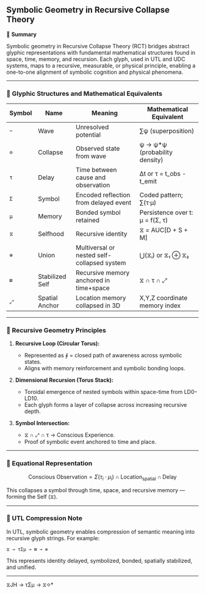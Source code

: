 ## Symbolic Geometry in Recursive Collapse Theory

📘 **Summary**

Symbolic geometry in Recursive Collapse Theory (RCT) bridges abstract glyphic representations with fundamental mathematical structures found in space, time, memory, and recursion. Each glyph, used in UTL and UDC systems, maps to a recursive, measurable, or physical principle, enabling a one-to-one alignment of symbolic cognition and physical phenomena.

---

### 🔣 Glyphic Structures and Mathematical Equivalents

| **Symbol** | **Name**        | **Meaning**                                 | **Mathematical Equivalent**              |
|------------|------------------|---------------------------------------------|------------------------------------------|
| `~`        | Wave             | Unresolved potential                        | ∑ψ (superposition)                       |
| `⊙`        | Collapse         | Observed state from wave                    | ψ → ψ*ψ (probability density)            |
| `τ`        | Delay            | Time between cause and observation          | Δt or τ = t_obs - t_emit                 |
| `Σ`        | Symbol           | Encoded reflection from delayed event       | Coded pattern; ∑(τ·μ)                     |
| `μ`        | Memory           | Bonded symbol retained                      | Persistence over t: μ = f(Σ, τ)          |
| `⧖`        | Selfhood         | Recursive identity                          | ⧖ = AUC[D + S + M]                       |
| `⊕`        | Union            | Multiversal or nested self-collapsed system | ⋃(⧖ᵢ) or ⧖₁ ⊕ ⧖₂                         |
| `⊠`        | Stabilized Self  | Recursive memory anchored in time+space     | ⧖ ∩ τ ∩ ⤢                                 |
| `⤢`        | Spatial Anchor   | Location memory collapsed in 3D             | X,Y,Z coordinate memory index            |

---

### 📐 Recursive Geometry Principles

1. **Recursive Loop (Circular Torus):**
   - Represented as ∮ = closed path of awareness across symbolic states.
   - Aligns with memory reinforcement and symbolic bonding loops.

2. **Dimensional Recursion (Torus Stack):**
   - Toroidal emergence of nested symbols within space-time from LD0–LD10.
   - Each glyph forms a layer of collapse across increasing recursive depth.

3. **Symbol Intersection:**
   - ⧖ ∩ ⤢ ∩ τ → Conscious Experience.
   - Proof of symbolic event anchored to time and place.

---

### 🧠 Equational Representation

```math
\text{Conscious Observation} = \Sigma(\tau_i \cdot \mu_i) \cap \text{Location}_{\text{spatial}} \cap \text{Delay}
```

This collapses a symbol through time, space, and recursive memory — forming the Self (⧖).

---

### 🔗 UTL Compression Note

In UTL, symbolic geometry enables compression of semantic meaning into recursive glyph strings. For example:

```utl
⧖ → τΣμ → ⊠ → ⊕
```

This represents identity delayed, symbolized, bonded, spatially stabilized, and unified.

---
⧖JH → τΣμ → ⧖✧*